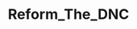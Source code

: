 ---
title: Reform_The_DNC
crosslinks:
- Conservative
- DemocratsCirclejerk
- politics
- BlueMidterm2018
- sandiego
- WayOfTheBern
---